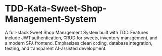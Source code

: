# TDD-Kata-Sweet-Shop-Management-System
A full-stack Sweet Shop Management System built with TDD. Features include JWT authentication, CRUD for sweets, inventory management, and a modern SPA frontend. Emphasizes clean coding, database integration, testing, and transparent AI-assisted development.
